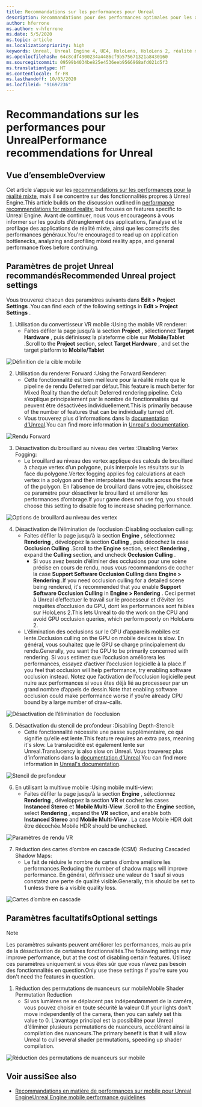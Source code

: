 ```yaml
---
title: Recommandations sur les performances pour Unreal
description: Recommandations pour des performances optimales pour les applications de réalité mixte dans Unreal
author: hferrone
ms.author: v-hferrone
ms.date: 5/5/2020
ms.topic: article
ms.localizationpriority: high
keywords: Unreal, Unreal Engine 4, UE4, HoloLens, HoloLens 2, réalité mixte, performances, optimisation, paramètres, documentation
ms.openlocfilehash: 64c8cdf4900234a4486cf9b575671321a8430160
ms.sourcegitcommit: 09599b4034be825e4536eeb9566968afd021d5f3
ms.translationtype: HT
ms.contentlocale: fr-FR
ms.lasthandoff: 10/03/2020
ms.locfileid: "91697236"
---
```

# <a name="performance-recommendations-for-unreal"></a><span data-ttu-id="2b621-104">Recommandations sur les performances pour Unreal</span><span class="sxs-lookup"><span data-stu-id="2b621-104">Performance recommendations for Unreal</span></span>

## <a name="overview"></a><span data-ttu-id="2b621-105">Vue d’ensemble</span><span class="sxs-lookup"><span data-stu-id="2b621-105">Overview</span></span>

<span data-ttu-id="2b621-106">Cet article s’appuie sur les [recommandations sur les performances pour la réalité mixte](../platform-capabilities-and-apis/understanding-performance-for-mixed-reality.md), mais il se concentre sur des fonctionnalités propres à Unreal Engine.</span><span class="sxs-lookup"><span data-stu-id="2b621-106">This article builds on the discussion outlined in [performance recommendations for mixed reality](../platform-capabilities-and-apis/understanding-performance-for-mixed-reality.md), but focuses on features specific to Unreal Engine.</span></span> <span data-ttu-id="2b621-107">Avant de continuer, nous vous encourageons à vous informer sur les goulots d’étranglement des applications, l’analyse et le profilage des applications de réalité mixte, ainsi que les correctifs des performances généraux.</span><span class="sxs-lookup"><span data-stu-id="2b621-107">You're encouraged to read up on application bottlenecks, analyzing and profiling mixed reality apps, and general performance fixes before continuing.</span></span>

## <a name="recommended-unreal-project-settings"></a><span data-ttu-id="2b621-108">Paramètres de projet Unreal recommandés</span><span class="sxs-lookup"><span data-stu-id="2b621-108">Recommended Unreal project settings</span></span>
<span data-ttu-id="2b621-109">Vous trouverez chacun des paramètres suivants dans **Edit > Project Settings** .</span><span class="sxs-lookup"><span data-stu-id="2b621-109">You can find each of the following settings in **Edit > Project Settings** .</span></span>

1. <span data-ttu-id="2b621-110">Utilisation du convertisseur VR mobile :</span><span class="sxs-lookup"><span data-stu-id="2b621-110">Using the mobile VR renderer:</span></span>
    * <span data-ttu-id="2b621-111">Faites défiler la page jusqu’à la section **Project** , sélectionnez **Target Hardware** , puis définissez la plateforme cible sur **Mobile/Tablet** .</span><span class="sxs-lookup"><span data-stu-id="2b621-111">Scroll to the **Project** section, select **Target Hardware** , and set the target platform to **Mobile/Tablet**</span></span>

![Définition de la cible mobile](images/unreal/performance-recommendations-img-01.png)

2. <span data-ttu-id="2b621-113">Utilisation du renderer Forward :</span><span class="sxs-lookup"><span data-stu-id="2b621-113">Using the Forward Renderer:</span></span> 
    * <span data-ttu-id="2b621-114">Cette fonctionnalité est bien meilleure pour la réalité mixte que le pipeline de rendu Deferred par défaut.</span><span class="sxs-lookup"><span data-stu-id="2b621-114">This feature is much better for Mixed Reality than the default Deferred rendering pipeline.</span></span> <span data-ttu-id="2b621-115">Cela s’explique principalement par le nombre de fonctionnalités qui peuvent être désactivées individuellement.</span><span class="sxs-lookup"><span data-stu-id="2b621-115">This is primarily because of the number of features that can be individually turned off.</span></span> 
    * <span data-ttu-id="2b621-116">Vous trouverez plus d’informations dans la [documentation d’Unreal](https://docs.unrealengine.com/Platforms/VR/DevelopVR/VRPerformance/index.html).</span><span class="sxs-lookup"><span data-stu-id="2b621-116">You can find more information in [Unreal's documentation](https://docs.unrealengine.com/Platforms/VR/DevelopVR/VRPerformance/index.html).</span></span>

![Rendu Forward](images/unreal/performance-recommendations-img-04.png)

3. <span data-ttu-id="2b621-118">Désactivation du brouillard au niveau des vertex :</span><span class="sxs-lookup"><span data-stu-id="2b621-118">Disabling Vertex Fogging:</span></span> 
    * <span data-ttu-id="2b621-119">Le brouillard au niveau des vertex applique des calculs de brouillard à chaque vertex d’un polygone, puis interpole les résultats sur la face du polygone.</span><span class="sxs-lookup"><span data-stu-id="2b621-119">Vertex fogging applies fog calculations at each vertex in a polygon and then interpolates the results across the face of the polygon.</span></span> <span data-ttu-id="2b621-120">En l’absence de brouillard dans votre jeu, choisissez ce paramètre pour désactiver le brouillard et améliorer les performances d’ombrage.</span><span class="sxs-lookup"><span data-stu-id="2b621-120">If your game does not use fog, you should choose this setting to disable fog to increase shading performance.</span></span>

![Options de brouillard au niveau des vertex](images/unreal/performance-recommendations-img-05.png)

4. <span data-ttu-id="2b621-122">Désactivation de l’élimination de l’occlusion :</span><span class="sxs-lookup"><span data-stu-id="2b621-122">Disabling occlusion culling:</span></span>
    * <span data-ttu-id="2b621-123">Faites défiler la page jusqu’à la section **Engine** , sélectionnez **Rendering** , développez la section **Culling** , puis décochez la case **Occlusion Culling** .</span><span class="sxs-lookup"><span data-stu-id="2b621-123">Scroll to the **Engine** section, select **Rendering** , expand the **Culling** section, and uncheck **Occlusion Culling** .</span></span>
        + <span data-ttu-id="2b621-124">Si vous avez besoin d’éliminer des occlusions pour une scène précise en cours de rendu, nous vous recommandons de cocher la case **Support Software Occlusion Culling** dans **Engine > Rendering** .</span><span class="sxs-lookup"><span data-stu-id="2b621-124">If you need occlusion culling for a detailed scene being rendered, it's recommended that you enable **Support Software Occlusion Culling** in **Engine > Rendering** .</span></span> <span data-ttu-id="2b621-125">Ceci permet à Unreal d’effectuer le travail sur le processeur et d’éviter les requêtes d’occlusion du GPU, dont les performances sont faibles sur HoloLens 2.</span><span class="sxs-lookup"><span data-stu-id="2b621-125">This lets Unreal to do the work on the CPU and avoid GPU occlusion queries, which perform poorly on HoloLens 2.</span></span>
    * <span data-ttu-id="2b621-126">L’élimination des occlusions sur le GPU d’appareils mobiles est lente.</span><span class="sxs-lookup"><span data-stu-id="2b621-126">Occlusion culling on the GPU on mobile devices is slow.</span></span> <span data-ttu-id="2b621-127">En général, vous souhaitez que le GPU se charge principalement du rendu.</span><span class="sxs-lookup"><span data-stu-id="2b621-127">Generally, you want the GPU to be primarily concerned with rendering.</span></span> <span data-ttu-id="2b621-128">Si vous estimez que l’occlusion améliorera les performances, essayez d’activer l’occlusion logicielle à la place.</span><span class="sxs-lookup"><span data-stu-id="2b621-128">If you feel that occlusion will help performance, try enabling software occlusion instead.</span></span> <span data-ttu-id="2b621-129">Notez que l’activation de l’occlusion logicielle peut nuire aux performances si vous êtes déjà lié au processeur par un grand nombre d’appels de dessin.</span><span class="sxs-lookup"><span data-stu-id="2b621-129">Note that enabling software occlusion could make performance worse if you're already CPU bound by a large number of draw-calls.</span></span>

![Désactivation de l’élimination de l’occlusion](images/unreal/performance-recommendations-img-02.png)

    
5. <span data-ttu-id="2b621-131">Désactivation du stencil de profondeur :</span><span class="sxs-lookup"><span data-stu-id="2b621-131">Disabling Depth-Stencil:</span></span>
    * <span data-ttu-id="2b621-132">Cette fonctionnalité nécessite une passe supplémentaire, ce qui signifie qu’elle est lente.</span><span class="sxs-lookup"><span data-stu-id="2b621-132">This feature requires an extra pass, meaning it's slow.</span></span> <span data-ttu-id="2b621-133">La translucidité est également lente sur Unreal.</span><span class="sxs-lookup"><span data-stu-id="2b621-133">Translucency is also slow on Unreal.</span></span> <span data-ttu-id="2b621-134">Vous trouverez plus d’informations dans la [documentation d’Unreal](https://docs.unrealengine.com/Engine/Performance/Guidelines/index.html).</span><span class="sxs-lookup"><span data-stu-id="2b621-134">You can find more information in [Unreal's documentation](https://docs.unrealengine.com/Engine/Performance/Guidelines/index.html).</span></span>

![Stencil de profondeur](images/unreal/performance-recommendations-img-06.png)

6. <span data-ttu-id="2b621-136">En utilisant la multivue mobile :</span><span class="sxs-lookup"><span data-stu-id="2b621-136">Using mobile multi-view:</span></span>
    * <span data-ttu-id="2b621-137">Faites défiler la page jusqu’à la section **Engine** , sélectionnez **Rendering** , développez la section **VR** et cochez les cases **Instanced Stereo** et **Mobile Multi-View** .</span><span class="sxs-lookup"><span data-stu-id="2b621-137">Scroll to the **Engine** section, select **Rendering** , expand the **VR** section, and enable both **Instanced Stereo** and **Mobile Multi-View** .</span></span> <span data-ttu-id="2b621-138">La case Mobile HDR doit être décochée.</span><span class="sxs-lookup"><span data-stu-id="2b621-138">Mobile HDR should be unchecked.</span></span>

![Paramètres de rendu VR](images/unreal/performance-recommendations-img-03.png)

7. <span data-ttu-id="2b621-140">Réduction des cartes d’ombre en cascade (CSM) :</span><span class="sxs-lookup"><span data-stu-id="2b621-140">Reducing Cascaded Shadow Maps:</span></span> 
    * <span data-ttu-id="2b621-141">Le fait de réduire le nombre de cartes d’ombre améliore les performances.</span><span class="sxs-lookup"><span data-stu-id="2b621-141">Reducing the number of shadow maps will improve performance.</span></span> <span data-ttu-id="2b621-142">En général, définissez une valeur de 1 sauf si vous constatez une perte de qualité visible.</span><span class="sxs-lookup"><span data-stu-id="2b621-142">Generally, this should be set to 1 unless there is a visible quality loss.</span></span> 

![Cartes d’ombre en cascade](images/unreal/performance-recommendations-img-07.png)

## <a name="optional-settings"></a><span data-ttu-id="2b621-144">Paramètres facultatifs</span><span class="sxs-lookup"><span data-stu-id="2b621-144">Optional settings</span></span>

> [!NOTE]
> <span data-ttu-id="2b621-145">Les paramètres suivants peuvent améliorer les performances, mais au prix de la désactivation de certaines fonctionnalités.</span><span class="sxs-lookup"><span data-stu-id="2b621-145">The following settings may improve performance, but at the cost of disabling certain features.</span></span> <span data-ttu-id="2b621-146">Utilisez ces paramètres uniquement si vous êtes sûr que vous n’avez pas besoin des fonctionnalités en question.</span><span class="sxs-lookup"><span data-stu-id="2b621-146">Only use these settings if you're sure you don't need the features in question.</span></span>

1. <span data-ttu-id="2b621-147">Réduction des permutations de nuanceurs sur mobile</span><span class="sxs-lookup"><span data-stu-id="2b621-147">Mobile Shader Permutation Reduction</span></span>
    * <span data-ttu-id="2b621-148">Si vos lumières ne se déplacent pas indépendamment de la caméra, vous pouvez choisir en toute sécurité la valeur 0.</span><span class="sxs-lookup"><span data-stu-id="2b621-148">If your lights don't move independently of the camera, then you can safely set this value to 0.</span></span> <span data-ttu-id="2b621-149">L’avantage principal est la possibilité pour Unreal d’éliminer plusieurs permutations de nuanceurs, accélérant ainsi la compilation des nuanceurs.</span><span class="sxs-lookup"><span data-stu-id="2b621-149">The primary benefit is that it will allow Unreal to cull several shader permutations, speeding up shader compilation.</span></span>

![Réduction des permutations de nuanceurs sur mobile](images/unreal/performance-recommendations-img-08.png)

## <a name="see-also"></a><span data-ttu-id="2b621-151">Voir aussi</span><span class="sxs-lookup"><span data-stu-id="2b621-151">See also</span></span>
* [<span data-ttu-id="2b621-152">Recommandations en matière de performances sur mobile pour Unreal Engine</span><span class="sxs-lookup"><span data-stu-id="2b621-152">Unreal Engine mobile performance guidelines</span></span>]( https://docs.unrealengine.com/Platforms/Mobile/Performance/index.html)